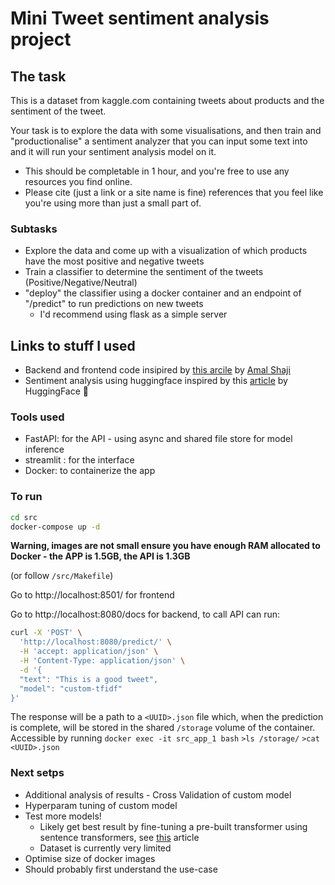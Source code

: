 # Mini Tweet sentiment analysis project
## The task
This is a dataset from kaggle.com containing tweets about products and the sentiment of the tweet. 

Your task is to explore the data with some visualisations, and then train and "productionalise" a sentiment analyzer that you can input some text into and it will run your sentiment analysis model on it.
- This should be completable in 1 hour, and you're free to use any resources you find online. 
- Please cite (just a link or a site name is fine) references that you feel like you're using more than just a small part of.

### Subtasks
- Explore the data and come up with a visualization of which products have the most positive and negative tweets
- Train a classifier to determine the sentiment of the tweets (Positive/Negative/Neutral)
- "deploy" the classifier using a docker container and an endpoint of "/predict" to run predictions on new tweets
  - I'd recommend using flask as a simple server

## Links to stuff I used

- Backend and frontend code insipired by [this arcile](https://testdriven.io/blog/fastapi-streamlit/) by [Amal Shaji](https://github.com/amalshaji)
- Sentiment analysis using huggingface inspired by this [article](https://huggingface.co/blog/sentiment-analysis-python) by HuggingFace :hugs:

### Tools used
- FastAPI: for the API - using async and shared file store for model inference
- streamlit : for the interface
- Docker: to containerize the app
### To run
```bash
cd src
docker-compose up -d
```

**Warning, images are not small ensure you have enough RAM allocated to Docker - the APP is 1.5GB, the API is 1.3GB**

(or follow `/src/Makefile`)

Go to http://localhost:8501/ for frontend

Go to http://localhost:8080/docs for backend, to call API can run:

```bash
curl -X 'POST' \
  'http://localhost:8080/predict/' \
  -H 'accept: application/json' \
  -H 'Content-Type: application/json' \
  -d '{
  "text": "This is a good tweet",
  "model": "custom-tfidf"
}'
```
The response will be a path to a `<UUID>.json` file which, when the prediction is complete, will be stored in the shared `/storage` volume of the container. Accessible by running `docker exec -it src_app_1 bash` `>ls /storage/` `>cat <UUID>.json`

### Next setps
- Additional analysis of results - Cross Validation of custom model
- Hyperparam tuning of custom model
- Test more models!
  - Likely get best result by fine-tuning a pre-built transformer using sentence transformers, see [this](https://huggingface.co/finiteautomata/bertweet-base-sentiment-analysis?text=london+is+great) article 
  - Dataset is currently very limited
- Optimise size of docker images
- Should probably first understand the use-case